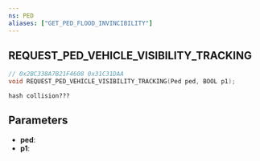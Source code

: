 ```yaml
---
ns: PED
aliases: ["GET_PED_FLOOD_INVINCIBILITY"]
---
```

## REQUEST_PED_VEHICLE_VISIBILITY_TRACKING

```c
// 0x2BC338A7B21F4608 0x31C31DAA
void REQUEST_PED_VEHICLE_VISIBILITY_TRACKING(Ped ped, BOOL p1);
```

```
hash collision???  
```

## Parameters
* **ped**:
* **p1**:

